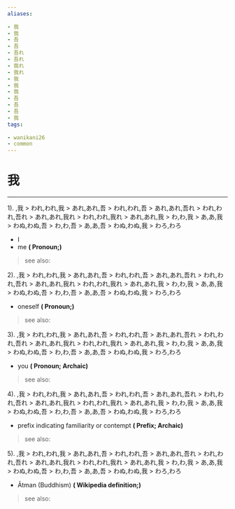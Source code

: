 ```yaml
---
aliases:
    
- 我
- 我
- 吾
- 吾
- 吾れ
- 吾れ
- 我れ
- 我れ
- 我
- 我
- 我
- 吾
- 吾
- 吾
- 我
tags:
    
- wanikani26
- common
---
```


# 我
---
1).
,我 > われ,われ,我 > あれ,あれ,吾 > われ,われ,吾 > あれ,あれ,吾れ > われ,われ,吾れ > あれ,あれ,我れ > われ,われ,我れ > あれ,あれ,我 > わ,わ,我 > あ,あ,我 > わぬ,わぬ,吾 > わ,わ,吾 > あ,あ,吾 > わぬ,わぬ,我 > わろ,わろ

- I
- me
**( Pronoun;)**
> see also: 
            
2).
,我 > われ,われ,我 > あれ,あれ,吾 > われ,われ,吾 > あれ,あれ,吾れ > われ,われ,吾れ > あれ,あれ,我れ > われ,われ,我れ > あれ,あれ,我 > わ,わ,我 > あ,あ,我 > わぬ,わぬ,吾 > わ,わ,吾 > あ,あ,吾 > わぬ,わぬ,我 > わろ,わろ

- oneself
**( Pronoun;)**
> see also: 
            
3).
,我 > われ,われ,我 > あれ,あれ,吾 > われ,われ,吾 > あれ,あれ,吾れ > われ,われ,吾れ > あれ,あれ,我れ > われ,われ,我れ > あれ,あれ,我 > わ,わ,我 > あ,あ,我 > わぬ,わぬ,吾 > わ,わ,吾 > あ,あ,吾 > わぬ,わぬ,我 > わろ,わろ

- you
**( Pronoun; Archaic)**
> see also: 
            
4).
,我 > われ,われ,我 > あれ,あれ,吾 > われ,われ,吾 > あれ,あれ,吾れ > われ,われ,吾れ > あれ,あれ,我れ > われ,われ,我れ > あれ,あれ,我 > わ,わ,我 > あ,あ,我 > わぬ,わぬ,吾 > わ,わ,吾 > あ,あ,吾 > わぬ,わぬ,我 > わろ,わろ

- prefix indicating familiarity or contempt
**( Prefix; Archaic)**
> see also: 
            
5).
,我 > われ,われ,我 > あれ,あれ,吾 > われ,われ,吾 > あれ,あれ,吾れ > われ,われ,吾れ > あれ,あれ,我れ > われ,われ,我れ > あれ,あれ,我 > わ,わ,我 > あ,あ,我 > わぬ,わぬ,吾 > わ,わ,吾 > あ,あ,吾 > わぬ,わぬ,我 > わろ,わろ

- Ātman (Buddhism)
**( Wikipedia definition;)**
> see also: 
            